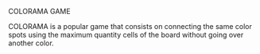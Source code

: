 COLORAMA GAME

COLORAMA is a popular game that consists on connecting the same color spots using the maximum quantity cells of the board without going over another color.
